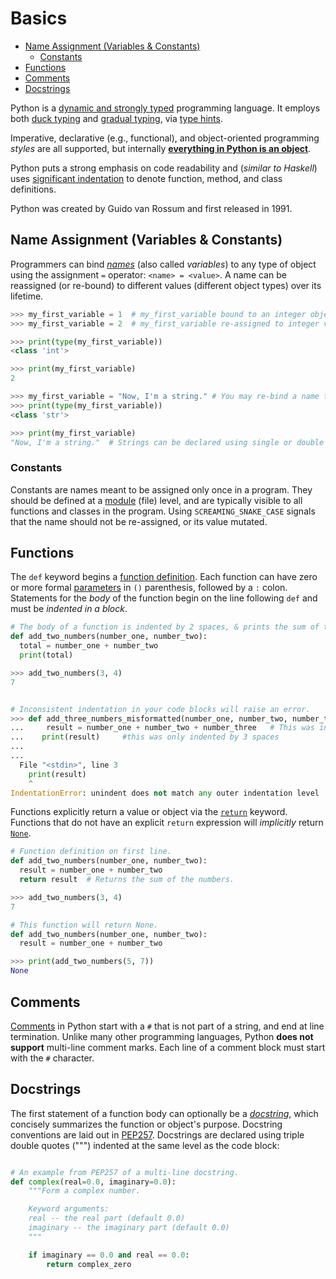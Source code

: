 # Basics <!-- omit in toc -->

- [Name Assignment (Variables \& Constants)](#name-assignment-variables--constants)
  - [Constants](#constants)
- [Functions](#functions)
- [Comments](#comments)
- [Docstrings](#docstrings)

Python is a [dynamic and strongly typed][dynamic-typing-in-python] programming
language. It employs both [duck typing][duck-typing] and [gradual
typing][gradual-typing], via [type hints][type-hints].

Imperative, declarative (e.g., functional), and object-oriented programming
_styles_ are all supported, but internally **[everything in Python is an
object][everythings-an-object]**.

Python puts a strong emphasis on code readability and (_similar to Haskell_)
uses [significant indentation][significant-indentation] to denote function,
method, and class definitions.

Python was created by Guido van Rossum and first released in 1991.

## Name Assignment (Variables & Constants)

Programmers can bind [_names_][facts-and-myths-about-python-names] (also called
_variables_) to any type of object using the assignment `=` operator:
`<name> = <value>`. A name can be reassigned (or re-bound) to different values
(different object types) over its lifetime.

```python
>>> my_first_variable = 1  # my_first_variable bound to an integer object of value one.
>>> my_first_variable = 2  # my_first_variable re-assigned to integer value 2.

>>> print(type(my_first_variable))
<class 'int'>

>>> print(my_first_variable)
2

>>> my_first_variable = "Now, I'm a string." # You may re-bind a name to a different object type and value.
>>> print(type(my_first_variable))
<class 'str'>

>>> print(my_first_variable)
"Now, I'm a string."  # Strings can be declared using single or double quote marks.
```

### Constants

Constants are names meant to be assigned only once in a program. They should be
defined at a [module][module] (file) level, and are typically visible to all
functions and classes in the program. Using `SCREAMING_SNAKE_CASE` signals that
the name should not be re-assigned, or its value mutated.

## Functions

The `def` keyword begins a [function definition][function-definition]. Each
function can have zero or more formal [parameters][parameters] in `()`
parenthesis, followed by a `:` colon. Statements for the _body_ of the function
begin on the line following `def` and must be _indented in a block_.

```python
# The body of a function is indented by 2 spaces, & prints the sum of the numbers.
def add_two_numbers(number_one, number_two):
  total = number_one + number_two
  print(total)

>>> add_two_numbers(3, 4)
7


# Inconsistent indentation in your code blocks will raise an error.
>>> def add_three_numbers_misformatted(number_one, number_two, number_three):
...     result = number_one + number_two + number_three   # This was indented by 4 spaces.
...    print(result)     #this was only indented by 3 spaces
...
...
  File "<stdin>", line 3
    print(result)
    ^
IndentationError: unindent does not match any outer indentation level
```

Functions explicitly return a value or object via the [`return`][return]
keyword. Functions that do not have an explicit `return` expression will
_implicitly_ return [`None`][none].

```python
# Function definition on first line.
def add_two_numbers(number_one, number_two):
  result = number_one + number_two
  return result  # Returns the sum of the numbers.

>>> add_two_numbers(3, 4)
7

# This function will return None.
def add_two_numbers(number_one, number_two):
  result = number_one + number_two

>>> print(add_two_numbers(5, 7))
None
```

## Comments

[Comments][comments] in Python start with a `#` that is not part of a string,
and end at line termination. Unlike many other programming languages, Python
**does not support** multi-line comment marks. Each line of a comment block must
start with the `#` character.

## Docstrings

The first statement of a function body can optionally be a
[_docstring_][docstring], which concisely summarizes the function or object's
purpose. Docstring conventions are laid out in [PEP257][pep-0257]. Docstrings
are declared using triple double quotes (""") indented at the same level as the
code block:

```python

# An example from PEP257 of a multi-line docstring.
def complex(real=0.0, imaginary=0.0):
    """Form a complex number.

    Keyword arguments:
    real -- the real part (default 0.0)
    imaginary -- the imaginary part (default 0.0)
    """

    if imaginary == 0.0 and real == 0.0:
        return complex_zero
```

[comments]:
  https://realpython.com/python-comments-guide/#python-commenting-basics
[docstring]: https://docs.python.org/3/tutorial/controlflow.html#tut-docstrings
[duck-typing]: https://en.wikipedia.org/wiki/Duck_typing
[dynamic-typing-in-python]:
  https://stackoverflow.com/questions/11328920/is-python-strongly-typed
[everythings-an-object]: https://docs.python.org/3/reference/datamodel.html
[facts-and-myths-about-python-names]: https://nedbatchelder.com/text/names.html
[function-definition]:
  https://docs.python.org/3/tutorial/controlflow.html#defining-functions
[gradual-typing]: https://en.wikipedia.org/wiki/Gradual_typing
[module]: https://docs.python.org/3/tutorial/modules.html
[none]: https://docs.python.org/3/library/constants.html
[parameters]: https://docs.python.org/3/glossary.html#term-parameter
[pep-0257]: https://www.python.org/dev/peps/pep-0257/
[return]: https://docs.python.org/3/reference/simple_stmts.html#return
[significant-indentation]:
  https://docs.python.org/3/reference/lexical_analysis.html#indentation
[type-hints]: https://docs.python.org/3/library/typing.html
